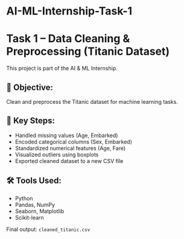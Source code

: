 # AI-ML-Internship-Task-1
# Task 1 – Data Cleaning & Preprocessing (Titanic Dataset)

This project is part of the AI & ML Internship.

## 📌 Objective:
Clean and preprocess the Titanic dataset for machine learning tasks.

## 🧠 Key Steps:
- Handled missing values (Age, Embarked)
- Encoded categorical columns (Sex, Embarked)
- Standardized numerical features (Age, Fare)
- Visualized outliers using boxplots
- Exported cleaned dataset to a new CSV file

## 🛠 Tools Used:
- Python
- Pandas, NumPy
- Seaborn, Matplotlib
- Scikit-learn

Final output: `cleaned_titanic.csv`

